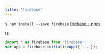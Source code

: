 ```yaml
---
title: "firebase"
---
```


`$ npm install --save firebase`
[firebase - npm](https://www.npmjs.com/package/firebase)

ts

```typescript
import * as firebase from 'firebase';
var app = firebase.initializeApp({ ... });
```
